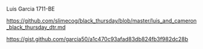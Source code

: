 Luis Garcia 1711-BE

https://github.com/slimecog/black_thursday/blob/master/luis_and_cameron_black_thursday_dtr.md

https://gist.github.com/garcia50/a1c470c93afad83db824fb3f982dc28b